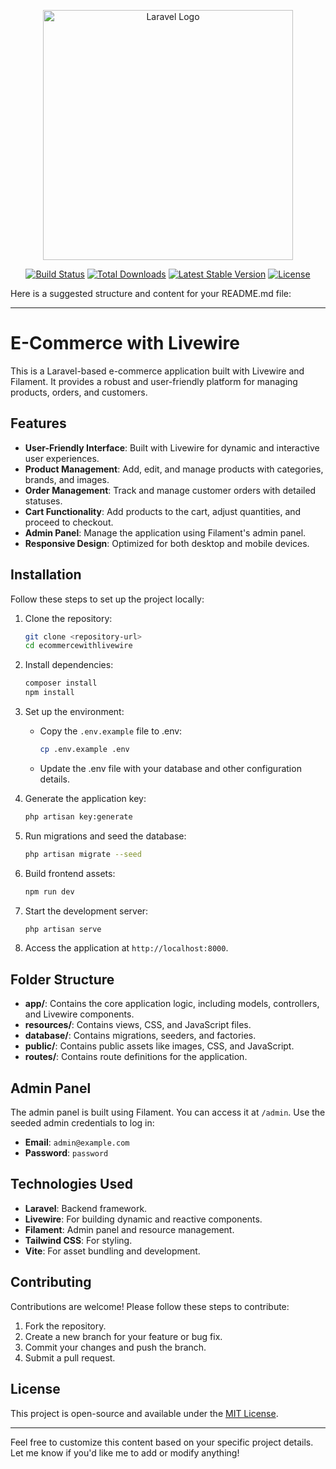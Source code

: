 <p align="center"><a href="https://laravel.com" target="_blank"><img src="https://raw.githubusercontent.com/laravel/art/master/logo-lockup/5%20SVG/2%20CMYK/1%20Full%20Color/laravel-logolockup-cmyk-red.svg" width="400" alt="Laravel Logo"></a></p>

<p align="center">
<a href="https://github.com/laravel/framework/actions"><img src="https://github.com/laravel/framework/workflows/tests/badge.svg" alt="Build Status"></a>
<a href="https://packagist.org/packages/laravel/framework"><img src="https://img.shields.io/packagist/dt/laravel/framework" alt="Total Downloads"></a>
<a href="https://packagist.org/packages/laravel/framework"><img src="https://img.shields.io/packagist/v/laravel/framework" alt="Latest Stable Version"></a>
<a href="https://packagist.org/packages/laravel/framework"><img src="https://img.shields.io/packagist/l/laravel/framework" alt="License"></a>
</p>

Here is a suggested structure and content for your README.md file:

---

# E-Commerce with Livewire

This is a Laravel-based e-commerce application built with Livewire and Filament. It provides a robust and user-friendly platform for managing products, orders, and customers.

## Features

- **User-Friendly Interface**: Built with Livewire for dynamic and interactive user experiences.
- **Product Management**: Add, edit, and manage products with categories, brands, and images.
- **Order Management**: Track and manage customer orders with detailed statuses.
- **Cart Functionality**: Add products to the cart, adjust quantities, and proceed to checkout.
- **Admin Panel**: Manage the application using Filament's admin panel.
- **Responsive Design**: Optimized for both desktop and mobile devices.

## Installation

Follow these steps to set up the project locally:

1. Clone the repository:
   ```bash
   git clone <repository-url>
   cd ecommercewithlivewire
   ```

2. Install dependencies:
   ```bash
   composer install
   npm install
   ```

3. Set up the environment:
   - Copy the `.env.example` file to .env:
     ```bash
     cp .env.example .env
     ```
   - Update the .env file with your database and other configuration details.

4. Generate the application key:
   ```bash
   php artisan key:generate
   ```

5. Run migrations and seed the database:
   ```bash
   php artisan migrate --seed
   ```

6. Build frontend assets:
   ```bash
   npm run dev
   ```

7. Start the development server:
   ```bash
   php artisan serve
   ```

8. Access the application at `http://localhost:8000`.

## Folder Structure

- **app/**: Contains the core application logic, including models, controllers, and Livewire components.
- **resources/**: Contains views, CSS, and JavaScript files.
- **database/**: Contains migrations, seeders, and factories.
- **public/**: Contains public assets like images, CSS, and JavaScript.
- **routes/**: Contains route definitions for the application.

## Admin Panel

The admin panel is built using Filament. You can access it at `/admin`. Use the seeded admin credentials to log in:
- **Email**: `admin@example.com`
- **Password**: `password`

## Technologies Used

- **Laravel**: Backend framework.
- **Livewire**: For building dynamic and reactive components.
- **Filament**: Admin panel and resource management.
- **Tailwind CSS**: For styling.
- **Vite**: For asset bundling and development.

## Contributing

Contributions are welcome! Please follow these steps to contribute:
1. Fork the repository.
2. Create a new branch for your feature or bug fix.
3. Commit your changes and push the branch.
4. Submit a pull request.

## License

This project is open-source and available under the [MIT License](https://opensource.org/licenses/MIT).

---

Feel free to customize this content based on your specific project details. Let me know if you'd like me to add or modify anything!
